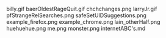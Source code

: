 billy.gif
baerOldestRageQuit.gif
chchchanges.png
larryJr.gif
pfStrangeRelSearches.png
safeSetUIDSuggestions.png
example_firefox.png
example_chrome.png
lain_otherHalf.png
huehuehue.png
me.png
monster.png
internetABC's.md